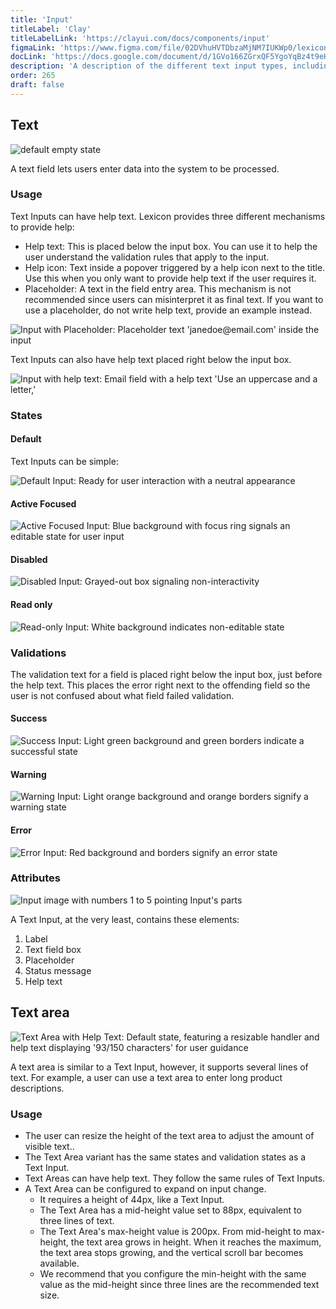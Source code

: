 ```yaml
---
title: 'Input'
titleLabel: 'Clay'
titleLabelLink: 'https://clayui.com/docs/components/input'
figmaLink: 'https://www.figma.com/file/02DVhuHVTDbzaMjNM7IUKWp0/lexicon?node-id=6033%3A2985'
docLink: 'https://docs.google.com/document/d/1GVo166ZGrxQF5YgoYqBz4t9eHWKaBUcbYPAPb3ggIX8/edit'
description: 'A description of the different text input types, including usage and validation states.'
order: 265
draft: false
---
```


## Text

![default empty state](/images/lexicon/Input.jpg)
<br/>

A text field lets users enter data into the system to be processed.

### Usage

Text Inputs can have help text. Lexicon provides three different mechanisms to provide help:

-   Help text: This is placed below the input box. You can use it to help the user understand the validation rules that apply to the input. 
-   Help icon: Text inside a popover triggered by a help icon next to the title. Use this when you only want to provide help text if the user requires it.
-   Placeholder: A text in the field entry area. This mechanism is not recommended since users can misinterpret it as final text. If you want to use a placeholder, do not write help text, provide an example instead.

![Input with Placeholder: Placeholder text 'janedoe@email.com' inside the input](/images/lexicon/InputPlaceholder.jpg)

Text Inputs can also have help text placed right below the input box.

![Input with help text: Email field with a help text 'Use an uppercase and a letter,'](/images/lexicon/InputHelpText.jpg)

### States

#### Default

Text Inputs can be simple:

![Default Input: Ready for user interaction with a neutral appearance](/images/lexicon/InputDefault.jpg)

#### Active Focused

![Active Focused Input: Blue background with focus ring signals an editable state for user input](/images/lexicon/InputSimpleFocus.jpg)

#### Disabled

![Disabled Input: Grayed-out box signaling non-interactivity](/images/lexicon/InputDisabled.jpg)

#### Read only

![Read-only Input: White background indicates non-editable state](/images/lexicon/InputReadOnly.jpg)

### Validations

The validation text for a field is placed right below the input box, just before the help text. This places the error right next to the offending field so the user is not confused about what field failed validation.

#### Success

![Success Input: Light green background and green borders indicate a successful state](/images/lexicon/InputSuccess.jpg)

#### Warning

![Warning Input: Light orange background and orange borders signify a warning state](/images/lexicon/InputWarning.jpg)

#### Error

![Error Input: Red background and borders signify an error state](/images/lexicon/InputError.jpg)

### Attributes

![Input image with numbers 1 to 5 pointing Input's parts](/images/lexicon/InputParts.jpg)

A Text Input, at the very least, contains these elements:

1. Label
2. Text field box
3. Placeholder
4. Status message
5. Help text

## Text area

![Text Area with Help Text: Default state, featuring a resizable handler and help text displaying '93/150 characters' for user guidance](/images/lexicon/InputTextArea.jpg)
<br/>

A text area is similar to a Text Input, however, it supports several lines of text. For example, a user can use a text area to enter long product descriptions.

### Usage

-   The user can resize the height of the text area to adjust the amount of visible text..
-   The Text Area variant has the same states and validation states as a Text Input.
-   Text Areas can have help text. They follow the same rules of Text Inputs.
-   A Text Area can be configured to expand on input change.
    -   It requires a height of 44px, like a Text Input.
    -   The Text Area has a mid-height value set to 88px, equivalent to three lines of text.
    -   The Text Area's max-height value is 200px. From mid-height to max-height, the text area grows in height. When it reaches the maximum, the text area stops growing, and the vertical scroll bar becomes available.
    -   We recommend that you configure the min-height with the same value as the mid-height since three lines are the recommended text size.
